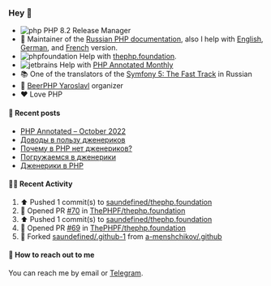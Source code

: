 ### Hey 👋

- ![php](https://user-images.githubusercontent.com/4685504/174548850-037dfd35-3b33-4154-9c50-95efd45ba66a.png) PHP 8.2 Release Manager
- 📖 Maintainer of the [Russian PHP documentation](https://github.com/php/doc-ru), also I help with [English](https://github.com/php/doc-en), [German](https://github.com/php/doc-de), and [French](https://github.com/php/doc-fr) version.
- ![phpfoundation](https://user-images.githubusercontent.com/4685504/174548733-72f62c18-f57e-47a6-8201-cb3d87e06b98.png) Help with [thephp.foundation](https://github.com/ThePHPF/thephp.foundation).
- ![jetbrains](https://user-images.githubusercontent.com/4685504/174548471-693a0e41-4db3-4251-a452-71518bfc5359.png) Help with [PHP Annotated Monthly](https://blog.jetbrains.com/phpstorm/tag/php-annotated-monthly/)
- 📚 One of the translators of
  the [Symfony 5: The Fast Track](https://symfony.com/doc/current/the-fast-track/ru/index.html)
  in Russian
- 🍻 [BeerPHP Yaroslavl](https://github.com/beerphp/yaroslavl) organizer
- ❤️ Love PHP

#### 📜 Recent posts

<!-- BLOG-POST-LIST:START -->
- [PHP Annotated – October 2022](https://blog.jetbrains.com/phpstorm/2022/11/php-annotated-october-2022/)
- [Доводы в пользу дженериков](https://sergeypanteleev.com/ru/post/the-case-for-generics)
- [Почему в PHP нет дженериков?](https://sergeypanteleev.com/ru/post/generics-why-we-cant-have-them)
- [Погружаемся в дженерики](https://sergeypanteleev.com/ru/post/generics-in-depth)
- [Дженерики в PHP](https://sergeypanteleev.com/ru/post/generics-in-php)
<!-- BLOG-POST-LIST:END -->

#### 👨‍💻 Recent Activity

<!--RECENT_ACTIVITY:start-->
1. ⬆️ Pushed 1 commit(s) to [saundefined/thephp.foundation](https://github.com/saundefined/thephp.foundation)
2. 💪 Opened PR [#70](https://github.com/ThePHPF/thephp.foundation/pull/70) in [ThePHPF/thephp.foundation](https://github.com/ThePHPF/thephp.foundation)
3. ⬆️ Pushed 1 commit(s) to [saundefined/thephp.foundation](https://github.com/saundefined/thephp.foundation)
4. 💪 Opened PR [#69](https://github.com/ThePHPF/thephp.foundation/pull/69) in [ThePHPF/thephp.foundation](https://github.com/ThePHPF/thephp.foundation)
5. 🔱 Forked [saundefined/.github-1](https://github.com/saundefined/.github-1) from [a-menshchikov/.github](https://github.com/a-menshchikov/.github)
<!--RECENT_ACTIVITY:end-->

#### 💌 How to reach out to me

You can reach me by email or [Telegram](https://t.me/saundefined).
